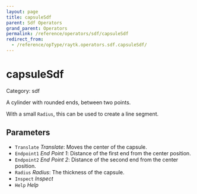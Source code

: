 ```yaml
---
layout: page
title: capsuleSdf
parent: Sdf Operators
grand_parent: Operators
permalink: /reference/operators/sdf/capsuleSdf
redirect_from:
  - /reference/opType/raytk.operators.sdf.capsuleSdf/
---
```


# capsuleSdf

Category: sdf



A cylinder with rounded ends, between two points.

With a small `Radius`, this can be used to create a line segment.

## Parameters

* `Translate` *Translate*: Moves the center of the capsule.
* `Endpoint1` *End Point 1*: Distance of the first end from the center position.
* `Endpoint2` *End Point 2*: Distance of the second end from the center position.
* `Radius` *Radius*: The thickness of the capsule.
* `Inspect` *Inspect*
* `Help` *Help*